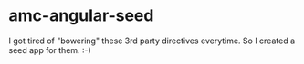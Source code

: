 # amc-angular-seed
I got tired of "bowering" these 3rd party directives everytime. So I created a seed app for them. :-)
